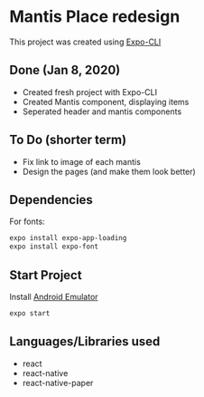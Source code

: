 # Mantis Place redesign
This project was created using [Expo-CLI](https://docs.expo.io/workflow/expo-cli/)

## Done (Jan 8, 2020)
* Created fresh project with Expo-CLI
* Created Mantis component, displaying items
* Seperated header and mantis components

## To Do (shorter term)
* Fix link to image of each mantis
* Design the pages (and make them look better)

## Dependencies
For fonts:
```bash
expo install expo-app-loading
expo install expo-font
```

## Start Project
Install [Android Emulator](https://docs.expo.io/workflow/android-studio-emulator/)

```bash
expo start
```

## Languages/Libraries used
* react
* react-native
* react-native-paper